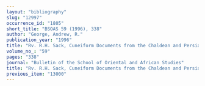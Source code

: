 ```yaml
---
layout: "bibliography"
slug: "12997"
occurrence_id: "1805"
short_title: "BSOAS 59 (1996), 338"
author: "George, Andrew, R."
publication_year: "1996"
title: "Rv. R.H. Sack, Cuneiform Documents from the Chaldean and Persian Periods (1994)"
volume_no_: "59"
pages: "338"
journal: "Bulletin of the School of Oriental and African Studies"
title: "Rv. R.H. Sack, Cuneiform Documents from the Chaldean and Persian Periods (1994)"
previous_item: "13000"
---
```

